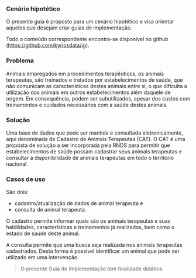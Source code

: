 ### Cenário hipotético

O presente guia é proposto para um cenário hipotético e visa
orientar aqueles que desejam criar guias de implementação.

Todo o conteúdo correspondente encontra-se disponível
no github (https://github.com/kyriosdata/ig).

### Problema

Animais empregados em procedimentos terapêuticos, os animais terapeutas, são treinados e tratados por estabelecimentos de saúde, que não comunicam as características destes animais entre si, o que dificulta a utilização dos animais em outros estabelecimentos além daquele de origem. Em consequência, podem ser subutilizados, apesar dos custos com treinamentos e cuidados necessários com a saúde destes animais.

### Solução

Uma base de dados que pode ser mantida e consultada eletronicamente, aqui denominada de Cadastro de Animais Terapeutas (CAT). O CAT é uma proposta de solução a ser incorporada pela RNDS para permitir que estabelecimentos de saúde possam cadastrar seus animais terapeutas e consultar a disponibilidade de animais terapeutas em todo o território nacional.

### Casos de uso

São dois:

- cadastro/atualização de dados de animal terapeuta e
- consulta de animal terapeuta.

O cadastro permite informar quais são os animais terapeutas e suas habilidades, características e treinamentos já realizados, bem como o estado de saúde deste animal.

A consulta permite que uma busca seja realizada nos animais terapeutas cadastrados. Desta forma é possível identificar um animal que pode ser utilizado em uma intervenção.

> O presente Guia de Implementação tem finalidade didática.
